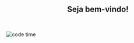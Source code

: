 <center><h2> Seja bem-vindo!</h2> </center> <br>


![code time](https://preview.redd.it/1d11s820dgm91.gif?width=675&format=mp4&s=08fd1dffb13ac194498fea85448d4604ec953ab4t)


 <br>

